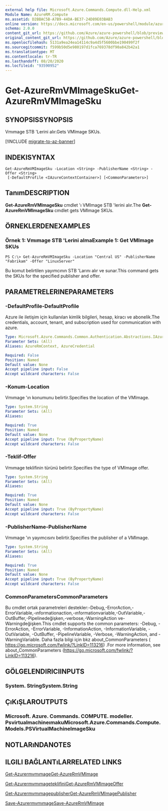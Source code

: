 ```yaml
---
external help file: Microsoft.Azure.Commands.Compute.dll-Help.xml
Module Name: AzureRM.Compute
ms.assetid: D2BBAC5B-A7B9-44DA-BE37-24D89E03BAB3
online version: https://docs.microsoft.com/en-us/powershell/module/azurerm.compute/get-azurermvmimagesku
schema: 2.0.0
content_git_url: https://github.com/Azure/azure-powershell/blob/preview/src/ResourceManager/Compute/Commands.Compute/help/Get-AzureRmVMImageSku.md
original_content_git_url: https://github.com/Azure/azure-powershell/blob/preview/src/ResourceManager/Compute/Commands.Compute/help/Get-AzureRmVMImageSku.md
ms.openlocfilehash: 5131a9ea24ea14114c9a4d5f5600bbe190499f2f
ms.sourcegitcommit: f599b50d5e980197d1fca769378df90a842b42a1
ms.translationtype: MT
ms.contentlocale: tr-TR
ms.lasthandoff: 08/20/2020
ms.locfileid: "93590952"
---
```

# <span data-ttu-id="a78d2-101">Get-AzureRmVMImageSku</span><span class="sxs-lookup"><span data-stu-id="a78d2-101">Get-AzureRmVMImageSku</span></span>

## <span data-ttu-id="a78d2-102">SYNOPSIS</span><span class="sxs-lookup"><span data-stu-id="a78d2-102">SYNOPSIS</span></span>
<span data-ttu-id="a78d2-103">Vmımage STB 'Lerini alır.</span><span class="sxs-lookup"><span data-stu-id="a78d2-103">Gets VMImage SKUs.</span></span>

[!INCLUDE [migrate-to-az-banner](../../includes/migrate-to-az-banner.md)]

## <span data-ttu-id="a78d2-104">INDEKI</span><span class="sxs-lookup"><span data-stu-id="a78d2-104">SYNTAX</span></span>

```
Get-AzureRmVMImageSku -Location <String> -PublisherName <String> -Offer <String>
 [-DefaultProfile <IAzureContextContainer>] [<CommonParameters>]
```

## <span data-ttu-id="a78d2-105">Tanım</span><span class="sxs-lookup"><span data-stu-id="a78d2-105">DESCRIPTION</span></span>
<span data-ttu-id="a78d2-106">**Get-AzureRmVMImageSku** cmdlet 'ı VMImage STB 'lerini alır.</span><span class="sxs-lookup"><span data-stu-id="a78d2-106">The **Get-AzureRmVMImageSku** cmdlet gets VMImage SKUs.</span></span>

## <span data-ttu-id="a78d2-107">ÖRNEKLERDEN</span><span class="sxs-lookup"><span data-stu-id="a78d2-107">EXAMPLES</span></span>

### <span data-ttu-id="a78d2-108">Örnek 1: Vmımage STB 'Lerini alma</span><span class="sxs-lookup"><span data-stu-id="a78d2-108">Example 1: Get VMImage SKUs</span></span>
```
PS C:\> Get-AzureRmVMImageSku -Location "Central US" -PublisherName "Fabrikam" -Offer "LinuxServer"
```

<span data-ttu-id="a78d2-109">Bu komut belirtilen yayımcının STB 'Larını alır ve sunar.</span><span class="sxs-lookup"><span data-stu-id="a78d2-109">This command gets the SKUs for the specified publisher and offer.</span></span>

## <span data-ttu-id="a78d2-110">PARAMETRELERINE</span><span class="sxs-lookup"><span data-stu-id="a78d2-110">PARAMETERS</span></span>

### <span data-ttu-id="a78d2-111">-DefaultProfile</span><span class="sxs-lookup"><span data-stu-id="a78d2-111">-DefaultProfile</span></span>
<span data-ttu-id="a78d2-112">Azure ile iletişim için kullanılan kimlik bilgileri, hesap, kiracı ve abonelik.</span><span class="sxs-lookup"><span data-stu-id="a78d2-112">The credentials, account, tenant, and subscription used for communication with azure.</span></span>

```yaml
Type: Microsoft.Azure.Commands.Common.Authentication.Abstractions.IAzureContextContainer
Parameter Sets: (All)
Aliases: AzureRmContext, AzureCredential

Required: False
Position: Named
Default value: None
Accept pipeline input: False
Accept wildcard characters: False
```

### <span data-ttu-id="a78d2-113">-Konum</span><span class="sxs-lookup"><span data-stu-id="a78d2-113">-Location</span></span>
<span data-ttu-id="a78d2-114">Vmımage 'ın konumunu belirtir.</span><span class="sxs-lookup"><span data-stu-id="a78d2-114">Specifies the location of the VMImage.</span></span>

```yaml
Type: System.String
Parameter Sets: (All)
Aliases:

Required: True
Position: Named
Default value: None
Accept pipeline input: True (ByPropertyName)
Accept wildcard characters: False
```

### <span data-ttu-id="a78d2-115">-Teklif</span><span class="sxs-lookup"><span data-stu-id="a78d2-115">-Offer</span></span>
<span data-ttu-id="a78d2-116">Vmımage teklifinin türünü belirtir.</span><span class="sxs-lookup"><span data-stu-id="a78d2-116">Specifies the type of VMImage offer.</span></span>

```yaml
Type: System.String
Parameter Sets: (All)
Aliases:

Required: True
Position: Named
Default value: None
Accept pipeline input: True (ByPropertyName)
Accept wildcard characters: False
```

### <span data-ttu-id="a78d2-117">-PublisherName</span><span class="sxs-lookup"><span data-stu-id="a78d2-117">-PublisherName</span></span>
<span data-ttu-id="a78d2-118">Vmımage 'ın yayımcısını belirtir.</span><span class="sxs-lookup"><span data-stu-id="a78d2-118">Specifies the publisher of a VMImage.</span></span>

```yaml
Type: System.String
Parameter Sets: (All)
Aliases:

Required: True
Position: Named
Default value: None
Accept pipeline input: True (ByPropertyName)
Accept wildcard characters: False
```

### <span data-ttu-id="a78d2-119">CommonParameters</span><span class="sxs-lookup"><span data-stu-id="a78d2-119">CommonParameters</span></span>
<span data-ttu-id="a78d2-120">Bu cmdlet ortak parametreleri destekler:-Debug,-ErrorAction,-ErrorVariable,-ınformationaction,-ınformationvariable,-OutVariable,-OutBuffer,-Pipelinedeğişken,-verbose,-WarningAction ve-Warningdeğişken.</span><span class="sxs-lookup"><span data-stu-id="a78d2-120">This cmdlet supports the common parameters: -Debug, -ErrorAction, -ErrorVariable, -InformationAction, -InformationVariable, -OutVariable, -OutBuffer, -PipelineVariable, -Verbose, -WarningAction, and -WarningVariable.</span></span> <span data-ttu-id="a78d2-121">Daha fazla bilgi için bkz about_CommonParameters ( https://go.microsoft.com/fwlink/?LinkID=113216) .</span><span class="sxs-lookup"><span data-stu-id="a78d2-121">For more information, see about_CommonParameters (https://go.microsoft.com/fwlink/?LinkID=113216).</span></span>

## <span data-ttu-id="a78d2-122">GÖLGELENDIRICI</span><span class="sxs-lookup"><span data-stu-id="a78d2-122">INPUTS</span></span>

### <span data-ttu-id="a78d2-123">System. String</span><span class="sxs-lookup"><span data-stu-id="a78d2-123">System.String</span></span>

## <span data-ttu-id="a78d2-124">ÇıKıŞLAR</span><span class="sxs-lookup"><span data-stu-id="a78d2-124">OUTPUTS</span></span>

### <span data-ttu-id="a78d2-125">Microsoft. Azure. Commands. COMPUTE. modeller. Psvirtualmachineımaku</span><span class="sxs-lookup"><span data-stu-id="a78d2-125">Microsoft.Azure.Commands.Compute.Models.PSVirtualMachineImageSku</span></span>

## <span data-ttu-id="a78d2-126">NOTLARıNDA</span><span class="sxs-lookup"><span data-stu-id="a78d2-126">NOTES</span></span>

## <span data-ttu-id="a78d2-127">ILGILI BAĞLANTıLAR</span><span class="sxs-lookup"><span data-stu-id="a78d2-127">RELATED LINKS</span></span>

[<span data-ttu-id="a78d2-128">Get-Azurermvmımage</span><span class="sxs-lookup"><span data-stu-id="a78d2-128">Get-AzureRmVMImage</span></span>](./Get-AzureRmVMImage.md)

[<span data-ttu-id="a78d2-129">Get-Azurermvmımageteklifini</span><span class="sxs-lookup"><span data-stu-id="a78d2-129">Get-AzureRmVMImageOffer</span></span>](./Get-AzureRmVMImageOffer.md)

[<span data-ttu-id="a78d2-130">Get-Azurermvmımagepublisher</span><span class="sxs-lookup"><span data-stu-id="a78d2-130">Get-AzureRmVMImagePublisher</span></span>](./Get-AzureRmVMImagePublisher.md)

[<span data-ttu-id="a78d2-131">Save-Azurermvmımage</span><span class="sxs-lookup"><span data-stu-id="a78d2-131">Save-AzureRmVMImage</span></span>](./Save-AzureRmVMImage.md)


